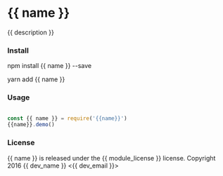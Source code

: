 # {{ name }}

{{ description }}

### Install
 
   npm install {{ name }} --save

   yarn add {{ name }}

### Usage

```javascript

const {{ name }} = require('{{name}}')
{{name}}.demo()

```

### License

{{ name }} is released under the {{ module_license }} license.
Copyright 2016 {{ dev_name }} <{{ dev_email }}>


